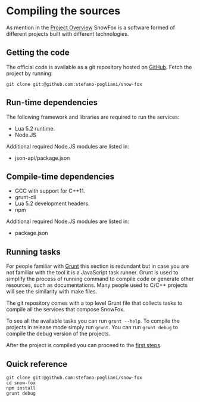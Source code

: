 Compiling the sources
=====================
As mention in the [Project Overview](main.md) SnowFox is a software
formed of different projects built with different technologies.


Getting the code
----------------
The official code is available as a git repository hosted on
[GitHub](https://github.com/stefano-pogliani/snow-fox).
Fetch the project by running:

    git clone git:@github.com:stefano-pogliani/snow-fox


Run-time dependencies
---------------------
The following framework and libraries are required to run the services:

  * Lua 5.2 runtime.
  * Node.JS

Additional required Node.JS modules are listed in:

  * json-api/package.json


Compile-time dependencies
-------------------------

  * GCC with support for C++11.
  * grunt-cli
  * Lua 5.2 development headers.
  * npm

Additional required Node.JS modules are listed in:

  * package.json


Running tasks
-------------
For people familiar with [Grunt](http://gruntjs.com/) this section is
redundant but in case you are not familiar with the tool it is a
JavaScript task runner.
Grunt is used to simplify the process of running command to compile
code or generate other resources, such as documentations.
Many people used to C/C++ projects will see the similarity with make files.

The git repository comes with a top level Grunt file that collects tasks to
compile all the services that compose SnowFox.

To see all the available tasks you can run `grunt --help`.
To compile the projects in release mode simply run `grunt`.
You can run `grunt debug` to compile the debug version of the projects.

After the project is compiled you can proceed to the
[first steps](first-steps.md).


Quick reference
---------------

    git clone git:@github.com:stefano-pogliani/snow-fox
    cd snow-fox
    npm install
    grunt debug

